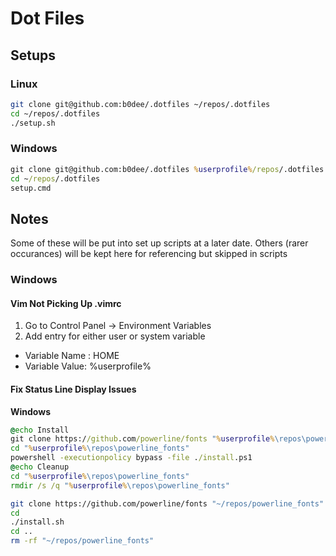 Dot Files
=========

Setups
------

### Linux

```bash
git clone git@github.com:b0dee/.dotfiles ~/repos/.dotfiles
cd ~/repos/.dotfiles
./setup.sh
```

### Windows 

```cmd
git clone git@github.com:b0dee/.dotfiles %userprofile%/repos/.dotfiles
cd ~/repos/.dotfiles
setup.cmd
```


Notes
-----

Some of these will be put into set up scripts at a later date. Others (rarer occurances) will be kept here for referencing but skipped in scripts

### Windows

#### Vim Not Picking Up .vimrc

1. Go to Control Panel -> Environment Variables
1. Add entry for either user or system variable
  - Variable Name : HOME
  - Variable Value: %userprofile%

#### Fix Status Line Display Issues 

**Windows** 
```cmd
@echo Install
git clone https://github.com/powerline/fonts "%userprofile%\repos\powerline_fonts"
cd "%userprofile%\repos\powerline_fonts"
powershell -executionpolicy bypass -file ./install.ps1
@echo Cleanup
cd "%userprofile%\repos\powerline_fonts"
rmdir /s /q "%userprofile%\repos\powerline_fonts"
```

```bash
git clone https://github.com/powerline/fonts "~/repos/powerline_fonts"
cd 
./install.sh
cd ..
rm -rf "~/repos/powerline_fonts"
```



